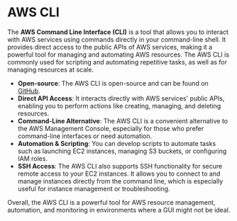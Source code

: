 # AWS CLI

The **AWS Command Line Interface (CLI)** is a tool that allows you to interact with AWS services using commands directly in your command-line shell. It provides direct access to the public APIs of AWS services, making it a powerful tool for managing and automating AWS resources. The AWS CLI is commonly used for scripting and automating repetitive tasks, as well as for managing resources at scale.

- **Open-source**: The AWS CLI is open-source and can be found on [GitHub](https://github.com/aws/aws-cli).
- **Direct API Access**: It interacts directly with AWS services' public APIs, enabling you to perform actions like creating, managing, and deleting resources.
- **Command-Line Alternative**: The AWS CLI is a convenient alternative to the AWS Management Console, especially for those who prefer command-line interfaces or need automation.
- **Automation & Scripting**: You can develop scripts to automate tasks such as launching EC2 instances, managing S3 buckets, or configuring IAM roles.
- **SSH Access**: The AWS CLI also supports SSH functionality for secure remote access to your EC2 instances. It allows you to connect to and manage instances directly from the command line, which is especially useful for instance management or troubleshooting.

Overall, the AWS CLI is a powerful tool for AWS resource management, automation, and monitoring in environments where a GUI might not be ideal.
